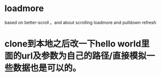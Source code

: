 # loadmore
based on better-scroll  。and  about scrolling loadmore   and pulldown refresh
# clone到本地之后改一下hello world里面的url及参数为自己的路径/直接模拟一些数据也是可以的。
# 
